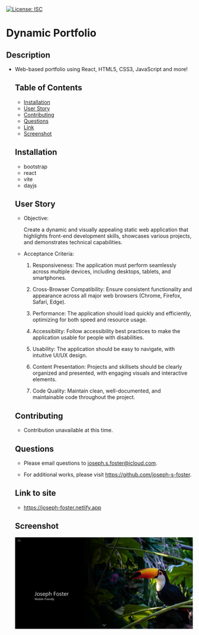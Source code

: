 [![License: ISC](https://img.shields.io/badge/License-ISC-blue.svg)](https://opensource.org/licenses/ISC)

# Dynamic Portfolio

## Description

- Web-based portfolio using React, HTML5, CSS3, JavaScript and more!

  ## Table of Contents

  - [Installation](#installation)
  - [User Story](#user-story)
  - [Contributing](#contributing)
  - [Questions](#questions)
  - [Link](#link-to-site)
  - [Screenshot](#screenshot)

  ## Installation

  - bootstrap
  - react
  - vite
  - dayjs

  ## User Story

  - Objective:

    Create a dynamic and visually appealing static web application that highlights front-end development skills, showcases various projects, and demonstrates technical capabilities.

  - Acceptance Criteria:

    1. Responsiveness: The application must perform seamlessly across multiple devices, including desktops, tablets, and smartphones.

    2. Cross-Browser Compatibility: Ensure consistent functionality and appearance across all major web browsers (Chrome, Firefox, Safari, Edge).

    3. Performance: The application should load quickly and efficiently, optimizing for both speed and resource usage.
    
    4. Accessibility: Follow accessibility best practices to make the application usable for people with disabilities.

    5. Usability: The application should be easy to navigate, with intuitive UI/UX design.
    
    6. Content Presentation: Projects and skillsets should be clearly organized and presented, with engaging visuals and interactive elements.
    
    7. Code Quality: Maintain clean, well-documented, and maintainable code throughout the project.

  ## Contributing

  - Contribution unavailable at this time.

  ## Questions

  - Please email questions to joseph.s.foster@icloud.com.

  - For additional works, please visit https://github.com/joseph-s-foster.

  ## Link to site

  - https://joseph-foster.netlify.app

  ## Screenshot

  ![screenshot of webpage](./src/assets/project/ss.png)
